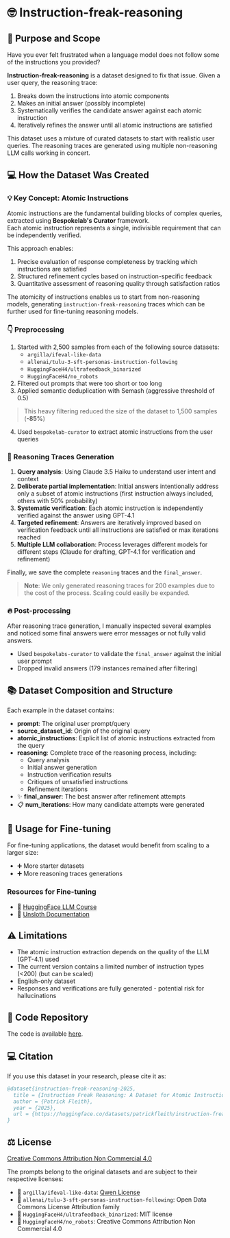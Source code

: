 # 🤓 Instruction-freak-reasoning

## 🎯 Purpose and Scope

Have you ever felt frustrated when a language model does not follow some of the instructions you provided? 

**Instruction-freak-reasoning** is a dataset designed to fix that issue. Given a user query, the reasoning trace:

1. Breaks down the instructions into atomic components
2. Makes an initial answer (possibly incomplete)
3. Systematically verifies the candidate answer against each atomic instruction
4. Iteratively refines the answer until all atomic instructions are satisfied

This dataset uses a mixture of curated datasets to start with realistic user queries. The reasoning traces are generated using multiple non-reasoning LLM calls working in concert.

## 💻 How the Dataset Was Created

### 💡 Key Concept: Atomic Instructions

Atomic instructions are the fundamental building blocks of complex queries, extracted using **Bespokelab's Curator** framework.  
Each atomic instruction represents a single, indivisible requirement that can be independently verified.

This approach enables:

1. Precise evaluation of response completeness by tracking which instructions are satisfied
2. Structured refinement cycles based on instruction-specific feedback
3. Quantitative assessment of reasoning quality through satisfaction ratios

The atomicity of instructions enables us to start from non-reasoning models, generating `instruction-freak-reasoning` traces which can be further used for fine-tuning reasoning models.

### 👇 Preprocessing

1. Started with 2,500 samples from each of the following source datasets:
   - `argilla/ifeval-like-data`
   - `allenai/tulu-3-sft-personas-instruction-following`
   - `HuggingFaceH4/ultrafeedback_binarized`
   - `HuggingFaceH4/no_robots`
2. Filtered out prompts that were too short or too long
3. Applied semantic deduplication with Semash (aggressive threshold of 0.5)

> This heavy filtering reduced the size of the dataset to 1,500 samples (**-85%**)

4. Used `bespokelab-curator` to extract atomic instructions from the user queries

### 🔬 Reasoning Traces Generation

1. **Query analysis**: Using Claude 3.5 Haiku to understand user intent and context
2. **Deliberate partial implementation**: Initial answers intentionally address only a subset of atomic instructions (first instruction always included, others with 50% probability)
3. **Systematic verification**: Each atomic instruction is independently verified against the answer using GPT-4.1
4. **Targeted refinement**: Answers are iteratively improved based on verification feedback until all instructions are satisfied or max iterations reached
5. **Multiple LLM collaboration**: Process leverages different models for different steps (Claude for drafting, GPT-4.1 for verification and refinement)

Finally, we save the complete `reasoning` traces and the `final_answer`.

> **Note**: We only generated reasoning traces for 200 examples due to the cost of the process. Scaling could easily be expanded.

### 🔥 Post-processing

After reasoning trace generation, I manually inspected several examples and noticed some final answers were error messages or not fully valid answers.

- Used `bespokelabs-curator` to validate the `final_answer` against the initial user prompt
- Dropped invalid answers (179 instances remained after filtering)

## 📚 Dataset Composition and Structure

Each example in the dataset contains:

- **prompt**: The original user prompt/query
- **source_dataset_id**: Origin of the original query  
- **atomic_instructions**: Explicit list of atomic instructions extracted from the query
- **reasoning**: Complete trace of the reasoning process, including:
  - Query analysis
  - Initial answer generation
  - Instruction verification results
  - Critiques of unsatisfied instructions
  - Refinement iterations
- ✨ **final_answer**: The best answer after refinement attempts
- 📋 **num_iterations**: How many candidate attempts were generated

## 🧠 Usage for Fine-tuning

For fine-tuning applications, the dataset would benefit from scaling to a larger size:

- ➕ More starter datasets
- ➕ More reasoning traces generations

### Resources for Fine-tuning 
- 🤗 [HuggingFace LLM Course](https://huggingface.co/learn/llm-course/en/chapter12/5?fw=pt)
- 🚀 [Unsloth Documentation](https://docs.unsloth.ai/basics/reasoning-grpo-and-rl)

## ⚠️ Limitations

- The atomic instruction extraction depends on the quality of the LLM (GPT-4.1) used
- The current version contains a limited number of instruction types (<200) (but can be scaled)
- English-only dataset
- Responses and verifications are fully generated - potential risk for hallucinations

## 📃 Code Repository

The code is available [here](https://github.com/patrickfleith/reason-instruct).

## 💻 Citation

If you use this dataset in your research, please cite it as:

```bibtex
@dataset{instruction-freak-reasoning-2025,
  title = {Instruction Freak Reasoning: A Dataset for Atomic Instruction Following and Verification},
  author = {Patrick Fleith},
  year = {2025},
  url = {https://huggingface.co/datasets/patrickfleith/instruction-freak-reasoning}
}
```

## ⚖️ License

[Creative Commons Attribution Non Commercial 4.0](https://creativecommons.org/licenses/by-nc/4.0/)

The prompts belong to the original datasets and are subject to their respective licenses:

- 📂 `argilla/ifeval-like-data`: [Qwen License](https://huggingface.co/Qwen/Qwen2.5-72B-Instruct/blob/main/LICENSE)
- 📂 `allenai/tulu-3-sft-personas-instruction-following`: Open Data Commons License Attribution family
- 📂 `HuggingFaceH4/ultrafeedback_binarized`: MIT license
- 📂 `HuggingFaceH4/no_robots`: Creative Commons Attribution Non Commercial 4.0
